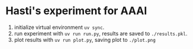 # Hasti's experiment for AAAI

1. initialize virtual environment `uv sync`.
2. run experiment with `uv run run.py`, results are saved to `./results.pkl`.
3. plot results with `uv run plot.py`, saving plot to `./plot.png`
